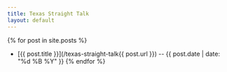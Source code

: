 ```yaml
---
title: Texas Straight Talk
layout: default
---
```


{% for post in site.posts %}
- [{{ post.title }}](/texas-straight-talk{{ post.url }}) -- {{ post.date | date: "%d %B %Y" }}
{% endfor %}
